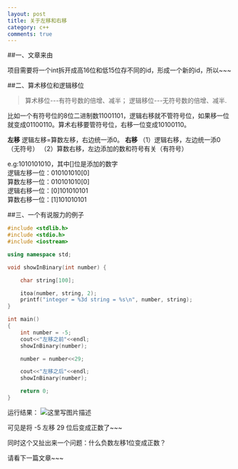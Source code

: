 ```yaml
---
layout: post
title: 关于左移和右移
category: c++
comments: true
---
```


##一、文章来由

项目需要将一个int拆开成高16位和低15位存不同的id，形成一个新的id，所以~~~


##二、算术移位和逻辑移位

> 算术移位---有符号数的倍增、减半；
逻辑移位---无符号数的倍增、减半.

比如一个有符号位的8位二进制数11001101，逻辑右移就不管符号位，如果移一位就变成01100110。算术右移要管符号位，右移一位变成10100110。

**左移**
逻辑左移=算数左移，右边统一添0。
**右移**
（1）逻辑右移，左边统一添0（无符号）
（2）算数右移，左边添加的数和符号有关（有符号）

e.g:1010101010，其中[]位是添加的数字  
逻辑左移一位：010101010[0]  
算数左移一位：010101010[0]  
逻辑右移一位：[0]101010101  
算数右移一位：[1]101010101

##三、一个有说服力的例子

```c++
#include <stdlib.h> 
#include <stdio.h>
#include <iostream>

using namespace std;

void showInBinary(int number) {

	char string[100];

	itoa(number, string, 2); 
	printf("integer = %3d string = %s\n", number, string);
}

int main() 
{ 
	int number = -5;
	cout<<"左移之前"<<endl;
	showInBinary(number);

	number = number<<29;

	cout<<"左移之后"<<endl;
	showInBinary(number);

	return 0; 
}
```

运行结果：
![这里写图片描述](http://img.blog.csdn.net/20151205002944940)

可见是将 -5 左移 29 位后变成正数了~~~

同时这个又扯出来一个问题：什么负数左移1位变成正数？

请看下一篇文章~~~




